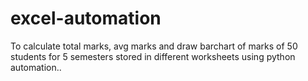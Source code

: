# excel-automation
To calculate total marks, avg marks and draw barchart of marks of 50 students for 5 semesters stored in different worksheets using python automation..
